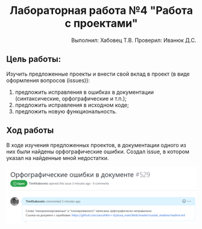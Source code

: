 <h1 align = "center">Лабораторная работа №4 "Работа с проектами" </h1>

<p align = "right">
Выполнил: Хабовец Т.В.  
Проверил: Иванюк Д.С. 
</p> 

## Цель работы:  
Изучить предложенные проекты и внести свой вклад в проект (в виде оформления вопросов (issues)):  
 1. предложить исправления в ошибках в документации (синтаксические, орфографические и т.п.);
 2. предложить исправления в исходном коде;
 3. предложить новую функциональность.

## Ход работы  
В ходе изучения предложенных проектов, в документации одного из них были найдены орфографические ошибки. Создал issue, в котором указал на найденные мной недостатки. 

![Ошибка](images/err.png)